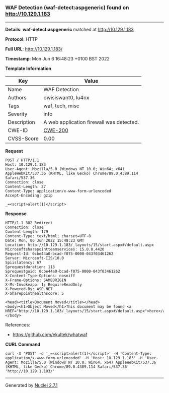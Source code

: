 ### WAF Detection (waf-detect:aspgeneric) found on http://10.129.1.183
---
**Details**: **waf-detect:aspgeneric**  matched at http://10.129.1.183

**Protocol**: HTTP

**Full URL**: http://10.129.1.183/

**Timestamp**: Mon Jun 6 16:48:23 +0100 BST 2022

**Template Information**

| Key | Value |
|---|---|
| Name | WAF Detection |
| Authors | dwisiswant0, lu4nx |
| Tags | waf, tech, misc |
| Severity | info |
| Description | A web application firewall was detected. |
| CWE-ID | [CWE-200](https://cwe.mitre.org/data/definitions/200.html) |
| CVSS-Score | 0.00 |

**Request**
```http
POST / HTTP/1.1
Host: 10.129.1.183
User-Agent: Mozilla/5.0 (Windows NT 10.0; Win64; x64) AppleWebKit/537.36 (KHTML, like Gecko) Chrome/89.0.4389.114 Safari/537.36
Connection: close
Content-Length: 27
Content-Type: application/x-www-form-urlencoded
Accept-Encoding: gzip

_=<script>alert(1)</script>
```

**Response**
```http
HTTP/1.1 302 Redirect
Connection: close
Content-Length: 179
Content-Type: text/html; charset=UTF-8
Date: Mon, 06 Jun 2022 15:48:23 GMT
Location: http://10.129.1.183/_layouts/15/start.aspx#/default.aspx
Microsoftsharepointteamservices: 15.0.0.4420
Request-Id: 0cbe44a0-bcad-f075-0000-043f03461262
Server: Microsoft-IIS/10.0
Spiislatency: 67
Sprequestduration: 113
Sprequestguid: 0cbe44a0-bcad-f075-0000-043f03461262
X-Content-Type-Options: nosniff
X-Frame-Options: SAMEORIGIN
X-Ms-Invokeapp: 1; RequireReadOnly
X-Powered-By: ASP.NET
X-Sharepointhealthscore: 5

<head><title>Document Moved</title></head>
<body><h1>Object Moved</h1>This document may be found <a HREF="http://10.129.1.183/_layouts/15/start.aspx#/default.aspx">here</a></body>
```

References: 
- https://github.com/ekultek/whatwaf

**CURL Command**
```
curl -X 'POST' -d '_=<script>alert(1)</script>' -H 'Content-Type: application/x-www-form-urlencoded' -H 'Host: 10.129.1.183' -H 'User-Agent: Mozilla/5.0 (Windows NT 10.0; Win64; x64) AppleWebKit/537.36 (KHTML, like Gecko) Chrome/89.0.4389.114 Safari/537.36' 'http://10.129.1.183/'
```
---
Generated by [Nuclei 2.7.1](https://github.com/projectdiscovery/nuclei)